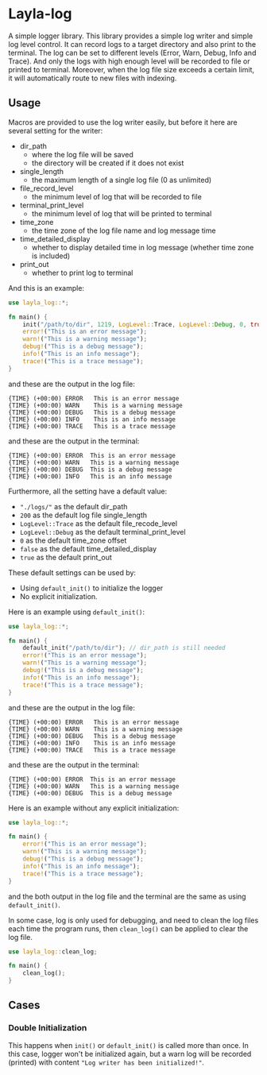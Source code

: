 # Layla-log

A simple logger library. This library provides a simple log writer and simple log level control. It can record logs to a target directory and also print to the terminal. The log can be set to different levels (Error, Warn, Debug, Info and Trace). And only the logs with high enough level will be recorded to file or printed to terminal. Moreover, when the log file size exceeds a certain limit, it will automatically route to new files with indexing.

## Usage

Macros are provided to use the log writer easily, but before it here are several setting for the writer:

- dir_path
  - where the log file will be saved
  - the directory will be created if it does not exist
- single_length
  - the maximum length of a single log file (0 as unlimited)
- file_record_level
  - the minimum level of log that will be recorded to file
- terminal_print_level
  - the minimum level of log that will be printed to terminal
- time_zone
  - the time zone of the log file name and log message time
- time_detailed_display
  - whether to display detailed time in log message (whether time zone is included)
- print_out
  - whether to print log to terminal

And this is an example:

```rust
use layla_log::*;

fn main() {
    init("/path/to/dir", 1219, LogLevel::Trace, LogLevel::Debug, 0, true, true);
    error!("This is an error message");
    warn!("This is a warning message");
    debug!("This is a debug message");
    info!("This is an info message");
    trace!("This is a trace message");
}
```

and these are the output in the log file:

```log
{TIME} (+00:00) ERROR	This is an error message
{TIME} (+00:00) WARN	This is a warning message
{TIME} (+00:00) DEBUG	This is a debug message
{TIME} (+00:00) INFO	This is an info message
{TIME} (+00:00) TRACE	This is a trace message
```

and these are the output in the terminal:

```log
{TIME} (+00:00) ERROR  This is an error message
{TIME} (+00:00) WARN   This is a warning message
{TIME} (+00:00) DEBUG  This is a debug message
{TIME} (+00:00) INFO   This is an info message
```

Furthermore, all the setting have a default value:
- `"./logs/"` as the default dir_path
- `200` as the default log file single_length
- `LogLevel::Trace` as the default file_recode_level
- `LogLevel::Debug` as the default terminal_print_level
- `0` as the default time_zone offset
- `false` as the default time_detailed_display
- `true` as the default print_out

These default settings can be used by:
- Using `default_init()` to initialize the logger
- No explicit initialization.

Here is an example using `default_init()`:

```rust
use layla_log::*;

fn main() {
    default_init("/path/to/dir"); // dir_path is still needed
    error!("This is an error message");
    warn!("This is a warning message");
    debug!("This is a debug message");
    info!("This is an info message");
    trace!("This is a trace message");
}
```

and these are the output in the log file:

```log
{TIME} (+00:00) ERROR	This is an error message
{TIME} (+00:00) WARN	This is a warning message
{TIME} (+00:00) DEBUG	This is a debug message
{TIME} (+00:00) INFO	This is an info message
{TIME} (+00:00) TRACE	This is a trace message
```

and these are the output in the terminal:

```log
{TIME} (+00:00) ERROR  This is an error message
{TIME} (+00:00) WARN   This is a warning message
{TIME} (+00:00) DEBUG  This is a debug message
```

Here is an example without any explicit initialization:

```rust
use layla_log::*;

fn main() {
    error!("This is an error message");
    warn!("This is a warning message");
    debug!("This is a debug message");
    info!("This is an info message");
    trace!("This is a trace message");
}
```

and the both output in the log file and the terminal are the same as using `default_init()`.

In some case, log is only used for debugging, and need to clean the log files each time the program runs, then `clean_log()` can be applied to clear the log file.

```rust
use layla_log::clean_log;

fn main() {
    clean_log();
}
```

## Cases
### Double Initialization
This happens when `init()` or `default_init()` is called more than once. In this case, logger won't be initialized again, but a warn log will be recorded (printed) with content `"Log writer has been initialized!"`.
